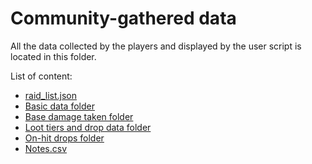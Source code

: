 # Community-gathered data

All the data collected by the players and displayed by the user script is located in this folder.

List of content:
* [raid_list.json](raid-list-json.md)
* [Basic data folder](basic-data-folder.md)
* [Base damage taken folder](base-damage-taken-folder.md)
* [Loot tiers and drop data folder](loot-tiers-folder.md)
* [On-hit drops folder](on-hit-drops-folder.md)
* [Notes.csv](notes-csv.md)
